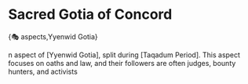 # Sacred Gotia of Concord

{🎭 aspects,Yyenwid Gotia}

n aspect of [Yyenwid Gotia], split during [Taqadum Period]. This aspect focuses on oaths and law, and their followers are often judges, bounty hunters, and activists
